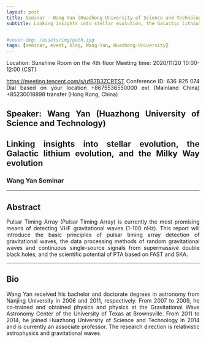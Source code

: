 ```yaml
---
layout: post
title: Seminar - Wang Yan (Huazhong University of Science and Technology)
subtitle: Linking insights into stellar evolution, the Galactic lithium evolution, and the Milky Way evolution


#cover-img: /assets/img/path.jpg
tags: [seminar, event, blog, Wang-Yan, Huazhong-University]
---
```


<style>
body {
text-align: justify}
</style>

Location: Sunshine Room on the 4th floor
Meeting time: 2020/11/20 10:00-12:00 (CST)

https://meeting.tencent.com/s/ufB7B3ZCRTST
Conference ID: 636 825 074
Dial based on your location
+8675536550000 ext (Mainland China)
+85230018898 transfer (Hong Kong, China)

## Speaker: Wang Yan (Huazhong University of Science and Technology)

## Linking insights into stellar evolution, the Galactic lithium evolution, and the Milky Way evolution

### Wang Yan Seminar

______________________________

## Abstract

Pulsar Timing Array (Pulsar Timing Array) is currently the most promising means of detecting VHF gravitational waves (1-100 nHz). This report will introduce the basic principles of pulsar timing array detection of gravitational waves, the data processing methods of random gravitational waves and continuous single-source signals from supermassive double black holes, and the scientific potential of PTA based on FAST and SKA.
______________________________

## Bio

Wang Yan received his bachelor and doctorate degrees in astronomy from Nanjing University in 2006 and 2011, respectively. From 2007 to 2009, he co-trained and obtained physics and physics at the Gravitational Wave Astronomy Center of the University of Texas at Brownsville. From 2011 to 2014, he joined Huazhong University of Science and Technology in 2014 and is currently an associate professor. The research direction is relativistic astrophysics and gravitational waves.